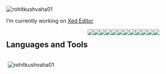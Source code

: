 
<p align="left"> <img src="https://komarev.com/ghpvc/?username=rohitkushvaha01&label=Profile%20views&color=0e75b6&style=flat" alt="rohitkushvaha01" /> </p>

I’m currently working on [Xed Editor](https://github.com/RohitKushvaha01/Xed-Editor)

<div style="display: flex; flex-wrap: wrap;">


## Languages and Tools
<img src="https://img.shields.io/badge/JavaScript-F7DF1E.svg?style=for-the-badge&logo=JavaScript&logoColor=black"/>

<img src="https://img.shields.io/badge/Kotlin-7F52FF.svg?style=for-the-badge&logo=Kotlin&logoColor=white"/>

<img src="https://img.shields.io/badge/Python-3776AB.svg?style=for-the-badge&logo=Python&logoColor=white"/>

<img src="https://img.shields.io/badge/Node.js-5FA04E.svg?style=for-the-badge&logo=nodedotjs&logoColor=white"/>

<img src="https://img.shields.io/badge/GNU%20Bash-4EAA25.svg?style=for-the-badge&logo=GNU-Bash&logoColor=white"/>

<img src="https://img.shields.io/badge/Linux-FCC624.svg?style=for-the-badge&logo=Linux&logoColor=black"/>

<img src="https://img.shields.io/badge/Android-34A853.svg?style=for-the-badge&logo=Android&logoColor=white"/>

<img src="https://img.shields.io/badge/Android%20Studio-3DDC84.svg?style=for-the-badge&logo=Android-Studio&logoColor=white"/>

<img src="https://img.shields.io/badge/Godot%20Engine-478CBF.svg?style=for-the-badge&logo=Godot-Engine&logoColor=white"/>

<img src="https://img.shields.io/badge/Fedora-51A2DA.svg?style=for-the-badge&logo=Fedora&logoColor=white"/>

<img src="https://img.shields.io/badge/Flutter-02569B.svg?style=for-the-badge&logo=Flutter&logoColor=white"/>

<img src="https://img.shields.io/badge/React-61DAFB.svg?style=for-the-badge&logo=React&logoColor=black"/>




</div>




<p>&nbsp;<img align="center" src="https://github-readme-stats.vercel.app/api?username=rohitkushvaha01&show_icons=true&locale=en&theme=transparent" alt="rohitkushvaha01" /></p>




